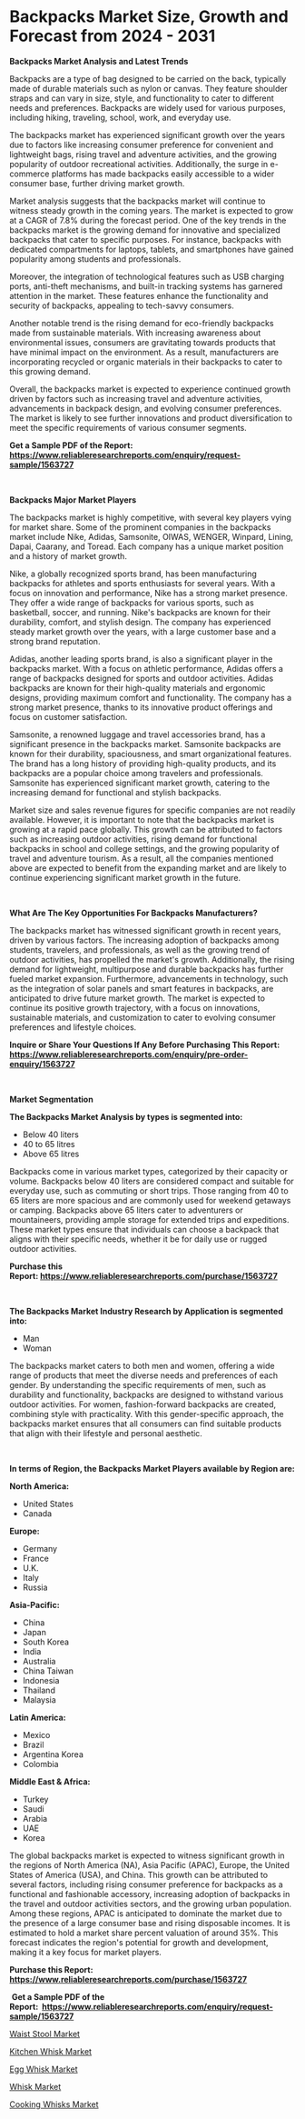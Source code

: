 <p><h1>Backpacks Market Size, Growth and Forecast from 2024 - 2031</h1></p><p><strong>Backpacks Market Analysis and Latest Trends</strong></p>
<p><p>Backpacks are a type of bag designed to be carried on the back, typically made of durable materials such as nylon or canvas. They feature shoulder straps and can vary in size, style, and functionality to cater to different needs and preferences. Backpacks are widely used for various purposes, including hiking, traveling, school, work, and everyday use.</p><p>The backpacks market has experienced significant growth over the years due to factors like increasing consumer preference for convenient and lightweight bags, rising travel and adventure activities, and the growing popularity of outdoor recreational activities. Additionally, the surge in e-commerce platforms has made backpacks easily accessible to a wider consumer base, further driving market growth.</p><p>Market analysis suggests that the backpacks market will continue to witness steady growth in the coming years. The market is expected to grow at a CAGR of 7.8% during the forecast period. One of the key trends in the backpacks market is the growing demand for innovative and specialized backpacks that cater to specific purposes. For instance, backpacks with dedicated compartments for laptops, tablets, and smartphones have gained popularity among students and professionals.</p><p>Moreover, the integration of technological features such as USB charging ports, anti-theft mechanisms, and built-in tracking systems has garnered attention in the market. These features enhance the functionality and security of backpacks, appealing to tech-savvy consumers.</p><p>Another notable trend is the rising demand for eco-friendly backpacks made from sustainable materials. With increasing awareness about environmental issues, consumers are gravitating towards products that have minimal impact on the environment. As a result, manufacturers are incorporating recycled or organic materials in their backpacks to cater to this growing demand.</p><p>Overall, the backpacks market is expected to experience continued growth driven by factors such as increasing travel and adventure activities, advancements in backpack design, and evolving consumer preferences. The market is likely to see further innovations and product diversification to meet the specific requirements of various consumer segments.</p></p>
<p><strong>Get a Sample PDF of the Report:&nbsp; <a href="https://www.reliableresearchreports.com/enquiry/request-sample/1563727">https://www.reliableresearchreports.com/enquiry/request-sample/1563727</a></strong></p>
<p>&nbsp;</p>
<p><strong>Backpacks Major Market Players</strong></p>
<p><p>The backpacks market is highly competitive, with several key players vying for market share. Some of the prominent companies in the backpacks market include Nike, Adidas, Samsonite, OIWAS, WENGER, Winpard, Lining, Dapai, Caarany, and Toread. Each company has a unique market position and a history of market growth.</p><p>Nike, a globally recognized sports brand, has been manufacturing backpacks for athletes and sports enthusiasts for several years. With a focus on innovation and performance, Nike has a strong market presence. They offer a wide range of backpacks for various sports, such as basketball, soccer, and running. Nike's backpacks are known for their durability, comfort, and stylish design. The company has experienced steady market growth over the years, with a large customer base and a strong brand reputation.</p><p>Adidas, another leading sports brand, is also a significant player in the backpacks market. With a focus on athletic performance, Adidas offers a range of backpacks designed for sports and outdoor activities. Adidas backpacks are known for their high-quality materials and ergonomic designs, providing maximum comfort and functionality. The company has a strong market presence, thanks to its innovative product offerings and focus on customer satisfaction.</p><p>Samsonite, a renowned luggage and travel accessories brand, has a significant presence in the backpacks market. Samsonite backpacks are known for their durability, spaciousness, and smart organizational features. The brand has a long history of providing high-quality products, and its backpacks are a popular choice among travelers and professionals. Samsonite has experienced significant market growth, catering to the increasing demand for functional and stylish backpacks.</p><p>Market size and sales revenue figures for specific companies are not readily available. However, it is important to note that the backpacks market is growing at a rapid pace globally. This growth can be attributed to factors such as increasing outdoor activities, rising demand for functional backpacks in school and college settings, and the growing popularity of travel and adventure tourism. As a result, all the companies mentioned above are expected to benefit from the expanding market and are likely to continue experiencing significant market growth in the future.</p></p>
<p>&nbsp;</p>
<p><strong>What Are The Key Opportunities For Backpacks Manufacturers?</strong></p>
<p><p>The backpacks market has witnessed significant growth in recent years, driven by various factors. The increasing adoption of backpacks among students, travelers, and professionals, as well as the growing trend of outdoor activities, has propelled the market's growth. Additionally, the rising demand for lightweight, multipurpose and durable backpacks has further fueled market expansion. Furthermore, advancements in technology, such as the integration of solar panels and smart features in backpacks, are anticipated to drive future market growth. The market is expected to continue its positive growth trajectory, with a focus on innovations, sustainable materials, and customization to cater to evolving consumer preferences and lifestyle choices.</p></p>
<p><strong>Inquire or Share Your Questions If Any Before Purchasing This Report: <a href="https://www.reliableresearchreports.com/enquiry/pre-order-enquiry/1563727">https://www.reliableresearchreports.com/enquiry/pre-order-enquiry/1563727</a></strong></p>
<p>&nbsp;</p>
<p><strong>Market Segmentation</strong></p>
<p><strong>The Backpacks Market Analysis by types is segmented into:</strong></p>
<p><ul><li>Below 40 liters</li><li>40 to 65 litres</li><li>Above 65 litres</li></ul></p>
<p><p>Backpacks come in various market types, categorized by their capacity or volume. Backpacks below 40 liters are considered compact and suitable for everyday use, such as commuting or short trips. Those ranging from 40 to 65 liters are more spacious and are commonly used for weekend getaways or camping. Backpacks above 65 liters cater to adventurers or mountaineers, providing ample storage for extended trips and expeditions. These market types ensure that individuals can choose a backpack that aligns with their specific needs, whether it be for daily use or rugged outdoor activities.</p></p>
<p><strong>Purchase this Report:&nbsp;<a href="https://www.reliableresearchreports.com/purchase/1563727">https://www.reliableresearchreports.com/purchase/1563727</a></strong></p>
<p>&nbsp;</p>
<p><strong>The Backpacks Market Industry Research by Application is segmented into:</strong></p>
<p><ul><li>Man</li><li>Woman</li></ul></p>
<p><p>The backpacks market caters to both men and women, offering a wide range of products that meet the diverse needs and preferences of each gender. By understanding the specific requirements of men, such as durability and functionality, backpacks are designed to withstand various outdoor activities. For women, fashion-forward backpacks are created, combining style with practicality. With this gender-specific approach, the backpacks market ensures that all consumers can find suitable products that align with their lifestyle and personal aesthetic.</p></p>
<p>&nbsp;</p>
<p><strong>In terms of Region, the Backpacks Market Players available by Region are:</strong></p>
<p>
    <p> <strong> North America: </strong>
        <ul>
            <li>United States</li>
            <li>Canada</li>
        </ul>
        </p> 
    <p> <strong> Europe: </strong>
        <ul>
            <li>Germany</li>
            <li>France</li>
            <li>U.K.</li>
            <li>Italy</li>
            <li>Russia</li>
        </ul>
        </p> 
    <p> <strong> Asia-Pacific: </strong>
        <ul>
            <li>China</li>
            <li>Japan</li>
            <li>South Korea</li>
            <li>India</li>
            <li>Australia</li>
            <li>China Taiwan</li>
            <li>Indonesia</li>
            <li>Thailand</li>
            <li>Malaysia</li>
        </ul>
        </p> 
    <p> <strong> Latin America: </strong>
        <ul>
            <li>Mexico</li>
            <li>Brazil</li>
            <li>Argentina Korea</li>
            <li>Colombia</li>
        </ul>
        </p> 
    <p> <strong> Middle East & Africa: </strong>
        <ul>
            <li>Turkey</li>
            <li>Saudi</li>
            <li>Arabia</li>
            <li>UAE</li>
            <li>Korea</li>
        </ul>
    </p>
    </p>
<p><p>The global backpacks market is expected to witness significant growth in the regions of North America (NA), Asia Pacific (APAC), Europe, the United States of America (USA), and China. This growth can be attributed to several factors, including rising consumer preference for backpacks as a functional and fashionable accessory, increasing adoption of backpacks in the travel and outdoor activities sectors, and the growing urban population. Among these regions, APAC is anticipated to dominate the market due to the presence of a large consumer base and rising disposable incomes. It is estimated to hold a market share percent valuation of around 35%. This forecast indicates the region's potential for growth and development, making it a key focus for market players.</p></p>
<p><strong>Purchase this Report: <a href="https://www.reliableresearchreports.com/purchase/1563727">https://www.reliableresearchreports.com/purchase/1563727</a></strong></p>
<p>&nbsp;<strong>Get a Sample PDF of the Report:&nbsp;&nbsp;<a href="https://www.reliableresearchreports.com/enquiry/request-sample/1563727">https://www.reliableresearchreports.com/enquiry/request-sample/1563727</a></strong></p>
<p><strong></strong></p>
<p><p><a href="https://github.com/rahu1502/Market-Research-Report-List-2/blob/main/waist-stool-market.md">Waist Stool Market</a></p><p><a href="https://github.com/rahu1506/Market-Research-Report-List-2/blob/main/kitchen-whisk-market.md">Kitchen Whisk Market</a></p><p><a href="https://github.com/aashishrp02/Market-Research-Report-List-1/blob/main/egg-whisk-market.md">Egg Whisk Market</a></p><p><a href="https://github.com/rahu1505/Market-Research-Report-List-2/blob/main/whisk-market.md">Whisk Market</a></p><p><a href="https://github.com/aashishrp/Market-Research-Report-List-1/blob/main/cooking-whisks-market.md">Cooking Whisks Market</a></p></p>